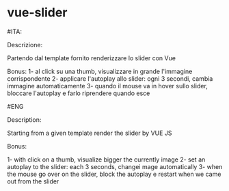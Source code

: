 # vue-slider

#ITA:

Descrizione:

Partendo dal template fornito renderizzare lo slider con Vue

Bonus:
1- al click su una thumb, visualizzare in grande l'immagine corrispondente
2- applicare l'autoplay allo slider: ogni 3 secondi, cambia immagine automaticamente
3- quando il mouse va in hover sullo slider, bloccare l'autoplay e farlo riprendere quando esce


#ENG

Description:

Starting from a given template render the slider by VUE JS

Bonus:

1- with click on a thumb, visualize bigger the currently image
2- set an autoplay to the slider: each 3 seconds, changei mage automatically
3- when the mouse go over on the slider, block the autoplay e restart when we came out from the slider
